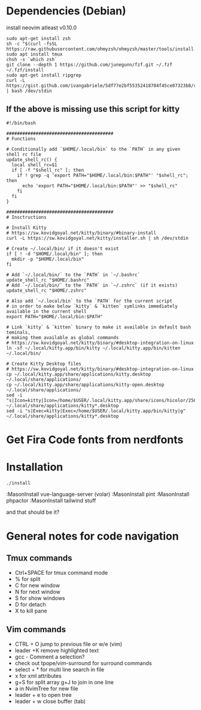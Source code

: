 # Dependencies (Debian)

install neovim atleast v0.10.0

```
sudo apt-get install zsh
sh -c "$(curl -fsSL https://raw.githubusercontent.com/ohmyzsh/ohmyzsh/master/tools/install.sh)"
sudo apt install tmux
chsh -s `which zsh`
git clone --depth 1 https://github.com/junegunn/fzf.git ~/.fzf
~/.fzf/install
sudo apt-get install ripgrep
curl -L https://gist.github.com/ivangabriele/5df77e2bf55352418704f45ce07323b8/raw/install_kitty.sh | bash /dev/stdin
```
## If the above is missing use this script for kitty
```
#!/bin/bash

########################################
# Functions

# Conditionally add `$HOME/.local/bin` to the `PATH` in any given shell rc file
update_shell_rc() {
  local shell_rc=$1
  if [ -f "$shell_rc" ]; then
    if ! grep -q 'export PATH="$HOME/.local/bin:$PATH"' "$shell_rc"; then
      echo 'export PATH="$HOME/.local/bin:$PATH"' >> "$shell_rc"
    fi
  fi
}

########################################
# Insctructions

# Install Kitty
# https://sw.kovidgoyal.net/kitty/binary/#binary-install
curl -L https://sw.kovidgoyal.net/kitty/installer.sh | sh /dev/stdin

# Create ~/.local/bin/ if it doesn't exist
if [ ! -d "$HOME/.local/bin" ]; then
  mkdir -p "$HOME/.local/bin"
fi

# Add `~/.local/bin/` to the `PATH` in `~/.bashrc`
update_shell_rc "$HOME/.bashrc"
# Add `~/.local/bin/` to the `PATH` in `~/.zshrc` (if it exists)
update_shell_rc "$HOME/.zshrc"

# Also add `~/.local/bin` to the `PATH` for the current script
# in order to make below `kitty` & `kitten` symlinks immediately available in the current shell
export PATH="$HOME/.local/bin:$PATH"

# Link `kitty` & `kitten` binary to make it available in default bash teminals,
# making them available as global commands
# https://sw.kovidgoyal.net/kitty/binary/#desktop-integration-on-linux
ln -sf ~/.local/kitty.app/bin/kitty ~/.local/kitty.app/bin/kitten ~/.local/bin/

# Create Kitty Desktop files
# https://sw.kovidgoyal.net/kitty/binary/#desktop-integration-on-linux
cp ~/.local/kitty.app/share/applications/kitty.desktop ~/.local/share/applications/
cp ~/.local/kitty.app/share/applications/kitty-open.desktop ~/.local/share/applications/
sed -i "s|Icon=kitty|Icon=/home/$USER/.local/kitty.app/share/icons/hicolor/256x256/apps/kitty.png|g" ~/.local/share/applications/kitty*.desktop
sed -i "s|Exec=kitty|Exec=/home/$USER/.local/kitty.app/bin/kitty|g" ~/.local/share/applications/kitty*.desktop
```

# Get Fira Code fonts from nerdfonts

# Installation 
```
./install
```
:MasonInstall vue-language-server (volar)
:MasonInstall pint
:MasonInstall phpactor
:MasonInstall tailwind stuff

and that should be it?

# General notes for code navigation

## Tmux commands
* Ctrl+SPACE for tmux command mode
* % for split
* C for new window
* N for next window
* S for show windows
* D for detach
* X to kill pane


## Vim commands
* CTRL + O jump to previous file or w/e (vim)
* leader +K remove highlighted text
* gcc - Comment a selection?
* check out tpope/vim-surround  for surround commands
* select + * for multi line search in file
* x for xml attributes
* g+S for split array g+J to join in one line
* a in NvimTree for new file
* leader + e to open tree
* leader + w close buffer (tab)
